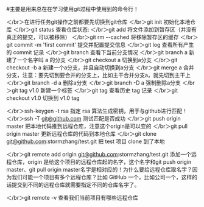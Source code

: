 #主要是用来总在在学习使用git过程中使用到的命令行！

＜/br＞在进行任务git操作之前都要先切换到git仓库
＜/br＞git init 初始化本地仓库 
＜/br＞git status 查看仓库状态: 
＜/br＞git add <file> 将文件添加到暂存区（并没有真正的提交，可以被移除）
＜/br＞git rm --cached 将移除暂存区的缓存
＜/br＞git commit -m 'first commit' 提交并配置提交信息
＜/br＞git log 查看所有产生的 commit 记录
＜/br＞git branch 查看下当前分支情况
＜/br＞git branch a  新建了一个名字叫 a 的分支
＜/br＞git checkout a  切换到a分支
＜/br＞git checkout -b a  新建一个a分支，并且自动切换到a分支
＜/br＞git merge a 合并分支，注意：要先切到要合并的分支上，比如主干合并分支a，就先切到主干上
＜/br＞git branch -d a 删除a分支
＜/br＞git branch -D a 强制删除a分支
＜/br＞git tag v1.0 新建一个标签
＜/br＞git tag 查看历史 tag 记录
＜/br＞git checkout v1.0  切换到 v1.0 tag

＜/br＞ssh-keygen -t rsa 指定 rsa 算法生成密钥，用于与github进行匹配！
＜/br＞ssh -T git@github.com  测试匹配是否成功
＜/br＞git push origin master 把本地代码推到远程仓库，注意这个origin是可以变的
＜/br＞git pull origin master  更新远程仓库的代码到本地仓库
＜/br＞git clone git@github.com:stormzhang/test.git 把 test 项目 clone 到了本地

＜/br＞git remote add origin git@github.com:stormzhang/test.git 添加一个远程仓库，origin 是给这个项目的远程仓库起的名字，这个名字和git push origin master、git pull origin master名字是相对应的！为什么要给远程仓库取名字？因为我们可能一个项目有多个远程仓库？比如 GitHub 一个，比如公司一个，这样的话提交到不同的远程仓库就需要指定不同的仓库名字了。

＜/br＞git remote -v 查看我们当前项目有哪些远程仓库
